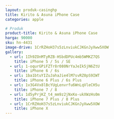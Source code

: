 ```yaml
---
layout: produk-casinghp
title: Kirito & Asuna iPhone Case
categories: apple

# Produk
product-title: Kirito & Asuna iPhone Case
harga: 90000
sku: hn-4431
image-drive: 1CrRZHoH37s5zLnviukCJKGnJyXww5XOW
gallery:
  - url: 1Ih9ZOnMTyRZB-HSbdDPUc4mb5WMKZ7QS
    title: iPhone 5 / 5s / SE
  - url: 1-oqurGPiFZTr8r080NrYaJeIk5jN6ZtU
    title: iPhone 6 / 6s
  - url: 1ba1btuYIZuJahaJie4lM7svRZ0pS9IWT
    title: iPhone 6 Plus / 6s Plus
  - url: 1v3G4Vx8lBcYUgLenvrfu6WnLqVleCH5u
    title: iPhone 7 / 8
  - url: 1d5yPrjKZ_t4_mm9z2jNxKo-ukXWzHs0m
    title: iPhone 7 Plus / 8 Plus
  - url: 1CrRZHoH37s5zLnviukCJKGnJyXww5XOW
    title: iPhone X
---
```

